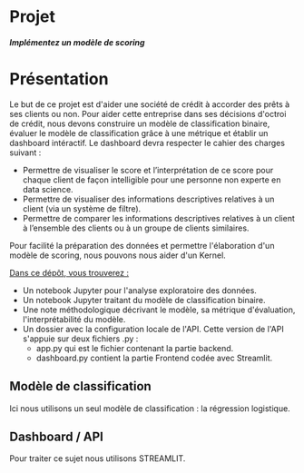 # Projet
#### <i>Implémentez un modèle de scoring</i>
##
# Présentation
Le but de ce projet est d'aider une société de crédit à accorder des prêts à ses clients ou non. Pour aider cette entreprise dans ses décisions d'octroi de crédit, nous
devons construire un modèle de classification binaire, évaluer le modèle de classification grâce à une métrique et établir un dashboard intéractif.
Le dashboard devra respecter le cahier des charges suivant :

- Permettre de visualiser le score et l’interprétation de ce score pour chaque client de façon intelligible pour une personne non experte en data science.
- Permettre de visualiser des informations descriptives relatives à un client (via un système de filtre).
- Permettre de comparer les informations descriptives relatives à un client à l’ensemble des clients ou à un groupe de clients similaires.

Pour facilité la préparation des données et permettre l'élaboration d'un modèle de scoring, nous pouvons nous aider d'un Kernel.

<u>Dans ce dépôt, vous trouverez :</u>

 - Un notebook Jupyter pour l'analyse exploratoire des données.
 - Un notebook Jupyter traitant du modèle de classification binaire.
 - Une note méthodologique décrivant le modèle, sa métrique d'évaluation, l'interprétabilité du modèle.
 - Un dossier avec la configuration locale de l'API. Cette version de l'API s'appuie sur deux fichiers .py :
    - app.py qui est le fichier contenant la partie backend.
    - dashboard.py contient la partie Frontend codée avec Streamlit.
	
## Modèle de classification
Ici nous utilisons un seul modèle de classification : la régression logistique. 


## Dashboard / API
Pour traiter ce sujet nous utilisons STREAMLIT.